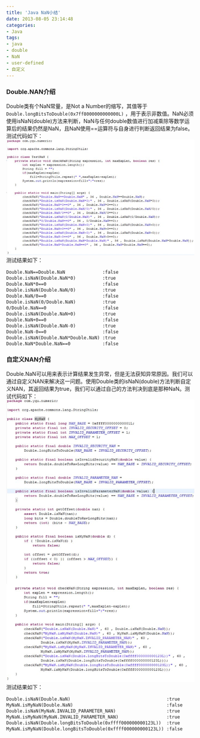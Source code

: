 ```yaml
---
title: 'Java NaN小结'
date: 2013-08-05 23:14:48
categories: 
- Java
tags: 
- java
- double
- NaN
- user-defined
- 自定义
---
```

### Double.NAN介绍

Double类有个NaN常量，是Not a Number的缩写，其值等于`Double.longBitsToDouble(0x7ff8000000000000L)` ，用于表示非数值。NaN必须使用isNaN(double)方法来判断，NaN与任何double数值进行加减乘除等数学运算后的结果仍然是NaN，且NaN使用==运算符与自身进行判断返回结果为false。测试代码如下：![Java NaN小结](/images/2013/8/0026uWfMgy6OOjbZCcj7b.jpg)
测试结果如下：
```
Double.NaN==Double.NaN              :false
Double.isNaN(Double.NaN*0)          :true
Double.NaN*0==0                     :false
Double.isNaN(Double.NaN/0)          :true
Double.NaN/0==0                     :false
Double.isNaN(0/Double.NaN)          :true
0/Double.NaN==0                     :false
Double.isNaN(Double.NaN+0)          :true
Double.NaN+0==0                     :false
Double.isNaN(Double.NaN-0)          :true
Double.NaN-0==0                     :false
Double.isNaN(Double.NaN*Double.NaN) :true
Double.NaN*Double.NaN==0            :false
```

### 自定义NAN介绍

Double.NaN可以用来表示计算结果发生异常，但是无法获知异常原因。我们可以通过自定义NAN来解决这一问题。使用Double类的isNaN(double)方法判断自定义NAN，其返回结果为true，我们可以通过自己的方法判决到底是那种NaN。测试代码如下：![Java NaN小结](/images/2013/8/0026uWfMgy6OOju66f993.jpg)
测试结果如下：
```
Double.isNaN(Double.NaN)                                    :true
MyNaN.isMyNaN(Double.NaN)                                   :false
Double.isNaN(MyNaN.INVALID_PARAMETER_NAN)                   :true
MyNaN.isMyNaN(MyNaN.INVALID_PARAMETER_NAN)                  :true
Double.isNaN(Double.longBitsToDouble(0xffff000000000123L))  :true
MyNaN.isMyNaN(Double.longBitsToDouble(0xffff000000000123L)) :false
```
